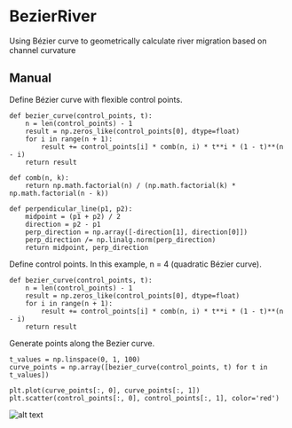# BezierRiver
Using Bézier curve to geometrically calculate river migration based on channel curvature 

## Manual
Define Bézier curve with flexible control points. 
```
def bezier_curve(control_points, t):
    n = len(control_points) - 1
    result = np.zeros_like(control_points[0], dtype=float)
    for i in range(n + 1):
        result += control_points[i] * comb(n, i) * t**i * (1 - t)**(n - i)
    return result

def comb(n, k):
    return np.math.factorial(n) / (np.math.factorial(k) * np.math.factorial(n - k))

def perpendicular_line(p1, p2):
    midpoint = (p1 + p2) / 2
    direction = p2 - p1
    perp_direction = np.array([-direction[1], direction[0]])
    perp_direction /= np.linalg.norm(perp_direction)
    return midpoint, perp_direction
```
Define control points. In this example, n = 4 (quadratic Bézier curve).
```
def bezier_curve(control_points, t):
    n = len(control_points) - 1
    result = np.zeros_like(control_points[0], dtype=float)
    for i in range(n + 1):
        result += control_points[i] * comb(n, i) * t**i * (1 - t)**(n - i)
    return result
```

Generate points along the Bezier curve.
```
t_values = np.linspace(0, 1, 100)
curve_points = np.array([bezier_curve(control_points, t) for t in t_values])

plt.plot(curve_points[:, 0], curve_points[:, 1])
plt.scatter(control_points[:, 0], control_points[:, 1], color='red')
```
![alt text](https://github.com/snohatech/BezierRiver/blob/main/bezierfigure/1.png)

